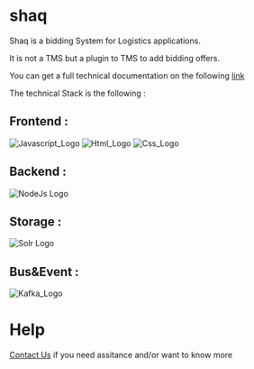 # shaq
Shaq is a bidding System for Logistics applications.

It is not a TMS but a plugin to TMS to add bidding offers.

You can get a full technical documentation on the following [link](https://shaq.yoctu.com/docs.html)

The technical Stack is the following :

## Frontend :
![Javascript_Logo](https://img.stackshare.io/service/1209/javascript.jpeg)
![Html_Logo](https://hackr.io/tutorials/learn-html-5/logo/logo-html-5?ver=1555389548)
![Css_Logo](https://static.javatpoint.com/csspages/images/css-tutorial.png)

## Backend :
![NodeJs Logo](http://www.topcode.io/wp-content/uploads/nodejs-square-200.png)

## Storage :
![Solr Logo](https://content.nexza.com/stack-items/solr.png)

## Bus&Event :
![Kafka_Logo](https://www.streamweaver.com/hubfs/Logos/kafka-logo-tile-200.jpg)

# Help
[Contact Us](https://shaq.yoctu.com/contact.html) if you need assitance and/or want to know more
